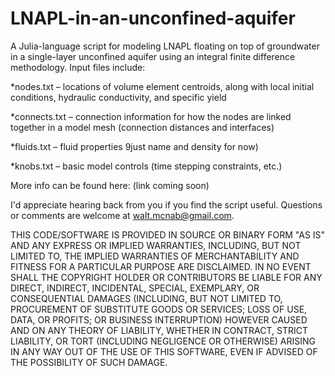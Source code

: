 # LNAPL-in-an-unconfined-aquifer
A Julia-language script for modeling LNAPL floating on top of groundwater in a single-layer unconfined aquifer using an integral finite difference methodology. Input files include:

*nodes.txt – locations of volume element centroids, along with local initial conditions, hydraulic conductivity, and specific yield

*connects.txt – connection information for how the nodes are linked together in a model mesh (connection distances and interfaces)

*fluids.txt – fluid properties 9just name and density for now)

*knobs.txt – basic model controls (time stepping constraints, etc.)

More info can be found here: (link coming soon)

I'd appreciate hearing back from you if you find the script useful. Questions or comments are welcome at walt.mcnab@gmail.com.

THIS CODE/SOFTWARE IS PROVIDED IN SOURCE OR BINARY FORM "AS IS" AND ANY EXPRESS OR IMPLIED WARRANTIES, INCLUDING, BUT NOT LIMITED TO, THE IMPLIED WARRANTIES OF MERCHANTABILITY AND FITNESS FOR A PARTICULAR PURPOSE ARE DISCLAIMED. IN NO EVENT SHALL THE COPYRIGHT HOLDER OR CONTRIBUTORS BE LIABLE FOR ANY DIRECT, INDIRECT, INCIDENTAL, SPECIAL, EXEMPLARY, OR CONSEQUENTIAL DAMAGES (INCLUDING, BUT NOT LIMITED TO, PROCUREMENT OF SUBSTITUTE GOODS OR SERVICES; LOSS OF USE, DATA, OR PROFITS; OR BUSINESS INTERRUPTION) HOWEVER CAUSED AND ON ANY THEORY OF LIABILITY, WHETHER IN CONTRACT, STRICT LIABILITY, OR TORT (INCLUDING NEGLIGENCE OR OTHERWISE) ARISING IN ANY WAY OUT OF THE USE OF THIS SOFTWARE, EVEN IF ADVISED OF THE POSSIBILITY OF SUCH DAMAGE.
